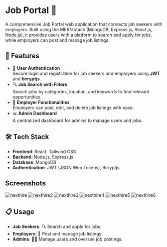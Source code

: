 # Job Portal 💼

A comprehensive Job Portal web application that connects job seekers with employers. Built using the MERN stack (MongoDB, Express.js, React.js, Node.js), it provides users with a platform to search and apply for jobs, while employers can post and manage job listings.


## 🌟 Features
- 🔑 **User Authentication**  
  Secure login and registration for job seekers and employers using **JWT** and **bcryptjs**.
- 🔍 **Job Search with Filters**  
  Search jobs by categories, location, and keywords to find relevant opportunities.
- 📝 **Employer Functionalities**  
  Employers can post, edit, and delete job listings with ease.
- 📊 **Admin Dashboard**  
  A centralized dashboard for admins to manage users and jobs.


## 🛠️ Tech Stack
- **Frontend**: React, Tailwind CSS  
- **Backend**: Node.js, Express.js  
- **Database**: MongoDB  
- **Authentication**: JWT (JSON Web Tokens), Bcryptjs  


## Screenshots
![nexthire](https://github.com/user-attachments/assets/9b22835b-58c3-43ee-82d9-c6a926d3429e)
![nexthire2](https://github.com/user-attachments/assets/b334c2f6-6bb7-47e3-aef5-39c9234e22ce)
![nexthire3](https://github.com/user-attachments/assets/ff8aaec2-08c8-4b42-9fdb-e29dc06221d3)
![nexthire4](https://github.com/user-attachments/assets/312a4312-ab93-4f8a-bc43-4c1f226cc479)
![nexthire5](https://github.com/user-attachments/assets/324cfc2c-cab1-45d0-b091-3b65aaa8a3db)
![nexthire6](https://github.com/user-attachments/assets/1d444c81-bdc8-48e4-ad5d-9e2d19685282)


## 📋 Usage
- **Job Seekers**: 🔍 Search and apply for jobs.  
- **Employers**: 📝 Post and manage job listings.  
- **Admins**: 👨‍💼 Manage users and oversee job postings.

